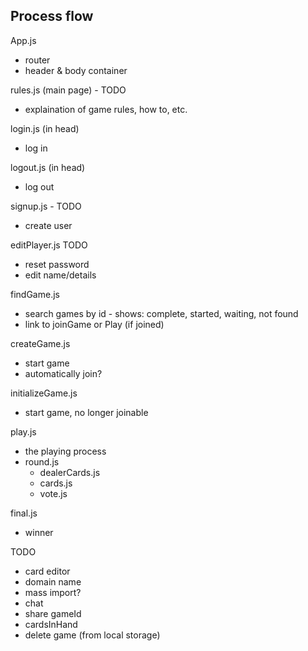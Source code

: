 ## Process flow

App.js
- router
- header & body container

rules.js (main page) - TODO
- explaination of game rules, how to, etc.

login.js (in head)
- log in

logout.js (in head)
- log out

signup.js - TODO
- create user

editPlayer.js TODO
- reset password
- edit name/details

findGame.js
- search games by id - shows: complete, started, waiting, not found
- link to joinGame or Play (if joined)

createGame.js 
- start game
- automatically join?

initializeGame.js
- start game, no longer joinable

play.js
- the playing process
- round.js
  - dealerCards.js
  - cards.js
  - vote.js

final.js
- winner


TODO
- card editor
- domain name
- mass import?
- chat
- share gameId
- cardsInHand
- delete game (from local storage)